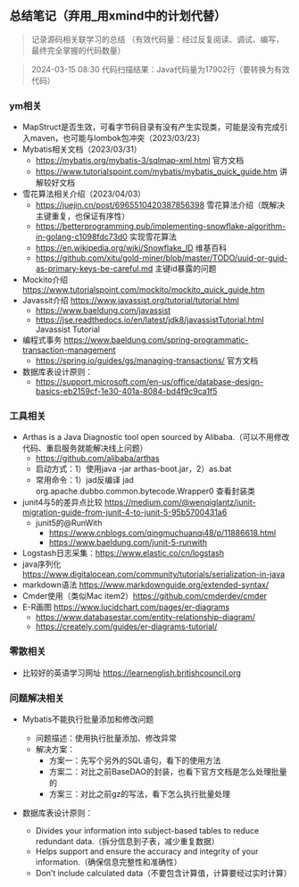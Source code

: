 ## 总结笔记（弃用_用xmind中的计划代替）
> 记录源码相关联学习的总结
> （有效代码量：经过反复阅读、调试、编写，最终完全掌握的代码数量）

> 2024-03-15 08:30 代码扫描结果：Java代码量为17902行（要转换为有效代码）

### ym相关
* MapStruct是否生效，可看字节码目录有没有产生实现类，可能是没有完成引入maven，也可能与lombok包冲突（2023/03/23）
* Mybatis相关文档（2023/03/31）
  * https://mybatis.org/mybatis-3/sqlmap-xml.html 官方文档
  * https://www.tutorialspoint.com/mybatis/mybatis_quick_guide.htm 讲解较好文档 
* 雪花算法相关介绍（2023/04/03）
  * https://juejin.cn/post/6965510420387856398 雪花算法介绍（既解决主键重复，也保证有序性）
  * https://betterprogramming.pub/implementing-snowflake-algorithm-in-golang-c1098fdc73d0 实现雪花算法
  * https://en.wikipedia.org/wiki/Snowflake_ID 维基百科
  * https://github.com/xitu/gold-miner/blob/master/TODO/uuid-or-guid-as-primary-keys-be-careful.md  主键id暴露的问题
* Mockito介绍 https://www.tutorialspoint.com/mockito/mockito_quick_guide.htm
* Javassit介绍 https://www.javassist.org/tutorial/tutorial.html
  * https://www.baeldung.com/javassist 
  * https://jse.readthedocs.io/en/latest/jdk8/javassistTutorial.html   Javassist Tutorial
* 编程式事务 https://www.baeldung.com/spring-programmatic-transaction-management
  * https://spring.io/guides/gs/managing-transactions/  官方文档
* 数据库表设计原则： 
  * https://support.microsoft.com/en-us/office/database-design-basics-eb2159cf-1e30-401a-8084-bd4f9c9ca1f5

### 工具相关
* Arthas is a Java Diagnostic tool open sourced by Alibaba.（可以不用修改代码、重启服务就能解决线上问题） 
  * https://github.com/alibaba/arthas
  * 启动方式：1）使用java -jar arthas-boot.jar，2）as.bat <pid>
  * 常用命令：1）jad反编译 jad org.apache.dubbo.common.bytecode.Wrapper0 查看封装类
* junit4与5的差异点比较 https://medium.com/@wenqiglantz/junit-migration-guide-from-junit-4-to-junit-5-95b5700431a6
  * junit5的@RunWith 
     * https://www.cnblogs.com/qingmuchuanqi48/p/11886618.html 
     * https://www.baeldung.com/junit-5-runwith
* Logstash日志采集：https://www.elastic.co/cn/logstash
* java序列化 https://www.digitalocean.com/community/tutorials/serialization-in-java
* markdown语法 https://www.markdownguide.org/extended-syntax/
* Cmder使用（类似Mac item2）https://github.com/cmderdev/cmder
* E-R画图 https://www.lucidchart.com/pages/er-diagrams
  * https://www.databasestar.com/entity-relationship-diagram/
  * https://creately.com/guides/er-diagrams-tutorial/

### 零散相关
* 比较好的英语学习网址 https://learnenglish.britishcouncil.org

### 问题解决相关
* Mybatis不能执行批量添加和修改问题
  * 问题描述：使用<foreach>执行批量添加、修改异常
  * 解决方案：
    * 方案一：先写个另外的SQL语句，看下<foreach>的使用方法
    * 方案二：对比之前BaseDAO的封装，也看下官方文档是怎么处理批量的
    * 方案三：对比之前gz的写法，看下怎么执行批量处理

* 数据库表设计原则：
  * Divides your information into subject-based tables to reduce redundant data.（拆分信息到子表，减少重复数据）
  * Helps support and ensure the accuracy and integrity of your information.（确保信息完整性和准确性）
  * Don’t include calculated data（不要包含计算值，计算要经过实时计算）    

